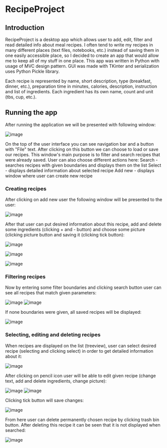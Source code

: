 # RecipeProject
## Introduction
RecipeProject is a desktop app which allows user to add, edit, filter and read detailed info about meal recipes. I often tend to write my recipes in many different places (text files, notebooks, etc.) instead of saving them in one easily accessible place, so I decided to create an app that would allow me to keep all of my stuff in one place. This app was written in Python with usage of MVC design pattern. GUI was made with TKinter and serialization uses Python Pickle library.

Each recipe is represented by name, short description, type (breakfast, dinner, etc.), preparation time in minutes, calories, description, instruction and list of ingredients. Each ingredient has its own name, count and unit (tbs, cup, etc.).

## Running the app
After running the application we will be presented with following window:

![image](https://user-images.githubusercontent.com/49364059/111043539-62c9ce00-8443-11eb-8917-c1c810f6cbaa.png)

On the top of the user interface you can see navigation bar and a button with "File" text. After clicking on this button we can choose to load or save our recipes.
This window's main purpose is to filter and search recipes that were already saved. 
User can also choose different actions here:
Search - searches recipes with given boundaries and displays them on the list
Select - displays detailed information about selected recipe
Add new - displays window where user can create new recipe

### Creating recipes
After clicking on add new user the following window will be presented to the user:

![image](https://user-images.githubusercontent.com/49364059/111043765-9c4f0900-8444-11eb-9479-df344f374437.png)

After that user can put desired information about this recipe, add and delete some ingredients (clicking + and - button) and choose some picture (clicking picture button and saving it (clicking tick button):

![image](https://user-images.githubusercontent.com/49364059/111043818-010a6380-8445-11eb-8c06-7363e19afb49.png)

![image](https://user-images.githubusercontent.com/49364059/111043821-04055400-8445-11eb-99df-9bd223257ce5.png)

![image](https://user-images.githubusercontent.com/49364059/111043824-08317180-8445-11eb-9347-5622457f2b8e.png)

### Filtering recipes
Now by entering some filter boundaries and clicking search button user can see all recipes that match given parameters:

![image](https://user-images.githubusercontent.com/49364059/111043941-d66cda80-8445-11eb-93c1-9f7e1df3a86e.png)
![image](https://user-images.githubusercontent.com/49364059/111043954-f00e2200-8445-11eb-9ca3-ecd0d045aa38.png)

If none boundaries were given, all saved recipes will be displayed:

![image](https://user-images.githubusercontent.com/49364059/111043980-103de100-8446-11eb-8dd9-988d3073de49.png)

### Selecting, editing and deleting recipes
When recipes are displayed on the list (treeview), user can select desired recipe (selecting and clicking select) in order to get detailed information about it:

![image](https://user-images.githubusercontent.com/49364059/111044008-43807000-8446-11eb-9a7b-9d751001aa92.png)

After clicking on pencil icon user will be able to edit given recipe (change text, add and delete ingredients, change picture):

![image](https://user-images.githubusercontent.com/49364059/111044062-978b5480-8446-11eb-94e3-9f1a366bba5e.png)
![image](https://user-images.githubusercontent.com/49364059/111044064-9a864500-8446-11eb-9fab-5742b4770c5c.png)

Clicking tick button will save changes:

![image](https://user-images.githubusercontent.com/49364059/111044074-a6720700-8446-11eb-91ad-01965b516d73.png)

From here user can delete permanently chosen recipe by clicking trash bin button.
After deleting this recipe it can be seen that it is not displayed when searched:

![image](https://user-images.githubusercontent.com/49364059/111044102-d8836900-8446-11eb-9326-49efe95dc0d9.png)



